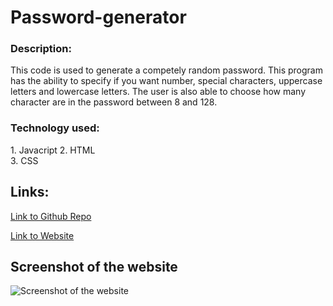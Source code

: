 # Password-generator

### Description:
This code is used to generate a competely random password. This program has the ability to specify if you want number, special characters, uppercase letters and lowercase letters. The user is also able to choose how many character are in the password between 8 and 128.

### Technology used:
1\. Javacript
2\. HTML  
3\. CSS

## Links:

[Link to Github Repo](https://github.com/Lekashi/password-generator "Link to Github Repo")

[Link to Website](https://lekashi.github.io/password-generator/ "Link to Website")

## Screenshot of the website

![Screenshot of the website](./assets/images/Screenshot.png)